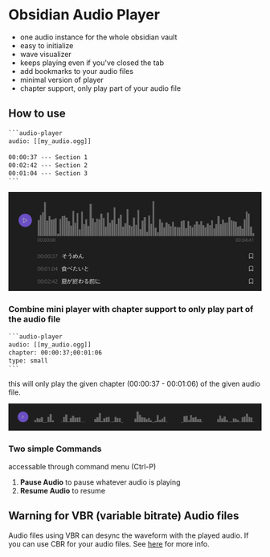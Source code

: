 # Obsidian Audio Player

-   one audio instance for the whole obsidian vault
-   easy to initialize
-   wave visualizer
-   keeps playing even if you've closed the tab
-   add bookmarks to your audio files
-   minimal version of player
-   chapter support, only play part of your audio file

## How to use

````
```audio-player
audio: [[my_audio.ogg]]

00:00:37 --- Section 1
00:02:42 --- Section 2
00:01:04 --- Section 3
```
````

![image](/preview/preview.png)

### Combine mini player with chapter support to only play part of the audio file

````
```audio-player
audio: [[my_audio.ogg]]
chapter: 00:00:37;00:01:06
type: small
```
````

this will only play the given chapter (00:00:37 - 00:01:06) of the given audio file.

![image](/preview/mini.png)

### Two simple Commands

accessable through command menu (Ctrl-P)

1. **Pause Audio** to pause whatever audio is playing
2. **Resume Audio** to resume

## Warning for VBR (variable bitrate) Audio files

Audio files using VBR can desync the waveform with the played audio. If you can use CBR for your audio files. See [here](https://terrillthompson.com/624) for more info.
